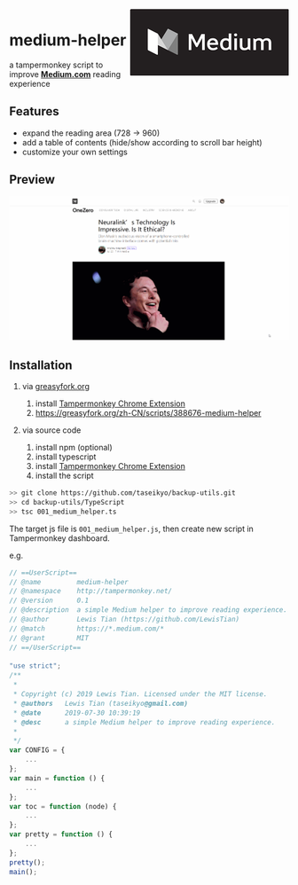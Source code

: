 <img src="../images/001_medium_helper_head.png" alt="logo" height="120" align="right" title="medium-helper" />

# medium-helper
a tampermonkey script to improve **[Medium.com](https://medium.com/)** reading experience

## Features

- expand the reading area (728 -> 960)
- add a table of contents (hide/show according to scroll bar height)
- customize your own settings

## Preview

<img src="../images/001_medium_helper_preview.gif" alt="preview.gif">

## Installation

1. via [greasyfork.org](https://greasyfork.org)
	1. install [Tampermonkey Chrome Extension](https://chrome.google.com/webstore/detail/tampermonkey/dhdgffkkebhmkfjojejmpbldmpobfkfo)
	2. https://greasyfork.org/zh-CN/scripts/388676-medium-helper

2. via source code
	1. install npm (optional)
	2. install typescript
	3. install [Tampermonkey Chrome Extension](https://chrome.google.com/webstore/detail/tampermonkey/dhdgffkkebhmkfjojejmpbldmpobfkfo)
	4. install the script

```bash
>> git clone https://github.com/taseikyo/backup-utils.git
>> cd backup-utils/TypeScript
>> tsc 001_medium_helper.ts
```

The target js file is `001_medium_helper.js`, then create new script in Tampermonkey dashboard.

e.g.

```javascript
// ==UserScript==
// @name         medium-helper
// @namespace    http://tampermonkey.net/
// @version      0.1
// @description  a simple Medium helper to improve reading experience.
// @author       Lewis Tian (https://github.com/LewisTian)
// @match        https://*.medium.com/*
// @grant        MIT
// ==/UserScript==

"use strict";
/**
 *
 * Copyright (c) 2019 Lewis Tian. Licensed under the MIT license.
 * @authors   Lewis Tian (taseikyo@gmail.com)
 * @date      2019-07-30 10:39:19
 * @desc      a simple Medium helper to improve reading experience.
 *
 */
var CONFIG = {
    ...
};
var main = function () {
    ...
};
var toc = function (node) {
    ...
};
var pretty = function () {
	...
};
pretty();
main();
```